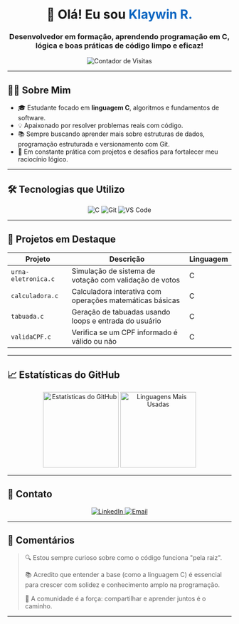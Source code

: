 <h1 align="center">👋 Olá! Eu sou <span style="color:#0A66C2">Klaywin R.</span></h1>
<h3 align="center">Desenvolvedor em formação, aprendendo programação em C, lógica e boas práticas de código limpo e eficaz!</h3>

<p align="center">
  <img src="https://komarev.com/ghpvc/?username=klaywinr&style=flat-square&color=gray" alt="Contador de Visitas"/>
</p>

---

## 🧑‍💻 Sobre Mim

- 🎓 Estudante focado em **linguagem C**, algoritmos e fundamentos de software.
- 💡 Apaixonado por resolver problemas reais com código.
- 📚 Sempre buscando aprender mais sobre estruturas de dados, programação estruturada e versionamento com Git.
- 🚀 Em constante prática com projetos e desafios para fortalecer meu raciocínio lógico.

---

## 🛠️ Tecnologias que Utilizo

<p align="center">
  <img src="https://img.shields.io/badge/C-00599C?style=for-the-badge&logo=c&logoColor=white" alt="C"/>
  <img src="https://img.shields.io/badge/Git-F05032?style=for-the-badge&logo=git&logoColor=white" alt="Git"/>
  <img src="https://img.shields.io/badge/VS_Code-007ACC?style=for-the-badge&logo=visual-studio-code&logoColor=white" alt="VS Code"/>
</p>

---

## 📁 Projetos em Destaque

| Projeto             | Descrição                                                  | Linguagem |
|---------------------|------------------------------------------------------------|-----------|
| `urna-eletronica.c` | Simulação de sistema de votação com validação de votos     | C         |
| `calculadora.c`     | Calculadora interativa com operações matemáticas básicas   | C         |
| `tabuada.c`         | Geração de tabuadas usando loops e entrada do usuário      | C         |
| `validaCPF.c`       | Verifica se um CPF informado é válido ou não               | C         |

---

## 📈 Estatísticas do GitHub

<p align="center">
  <img height="170em" src="https://github-readme-stats.vercel.app/api?username=klaywinr&show_icons=true&theme=tokyonight&count_private=true" alt="Estatísticas do GitHub"/>
  <img height="170em" src="https://github-readme-stats.vercel.app/api/top-langs/?username=klaywinr&layout=compact&langs_count=6&theme=tokyonight" alt="Linguagens Mais Usadas"/>
</p>

---

## 🤝 Contato

<p align="center">
  <a href="https://linkedin.com/in/seu-usuario" target="_blank">
    <img src="https://img.shields.io/badge/LinkedIn-0A66C2?style=for-the-badge&logo=linkedin&logoColor=white" alt="LinkedIn"/>
  </a>
  <a href="mailto:klaywindias@gmail.com" target="_blank">
    <img src="https://img.shields.io/badge/E--mail-D14836?style=for-the-badge&logo=gmail&logoColor=white" alt="Email"/>
  </a>
</p>

---

## 💬 Comentários

> 🔍 Estou sempre curioso sobre como o código funciona "pela raiz".
>
> 📚 Acredito que entender a base (como a linguagem C) é essencial para crescer com solidez e conhecimento amplo na programação.
>
> 🤝 A comunidade é a força: compartilhar e aprender juntos é o caminho.

---
